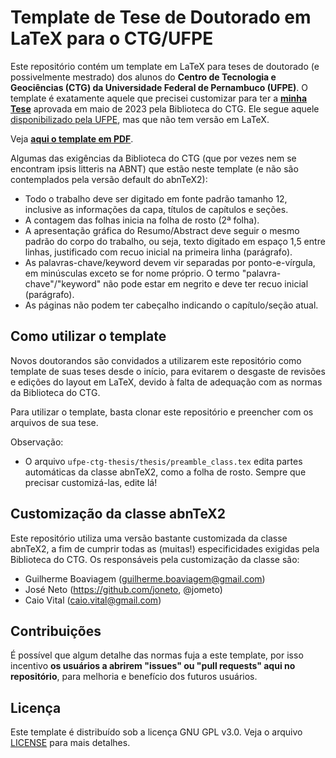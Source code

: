 # Template de Tese de Doutorado em LaTeX para o CTG/UFPE

Este repositório contém um template em LaTeX para teses de doutorado (e possivelmente mestrado) dos alunos do **Centro de Tecnologia e Geociências (CTG) da Universidade Federal de Pernambuco (UFPE)**. O template é exatamente aquele que precisei customizar para ter a **[minha Tese](https://github.com/gboaviagem/phd-thesis)** aprovada em maio de 2023 pela Biblioteca do CTG. Ele segue aquele [disponibilizado pela UFPE](https://www.ufpe.br/documents/39058/594591/Modelo+de+Tese+e+Disserta%C3%A7%C3%A3o+em+PDF/b833b955-19fd-4e7e-8c03-855de6b67bbe), mas que não tem versão em LaTeX.

Veja **[aqui o template em PDF](./thesis/out/main.pdf)**.

Algumas das exigências da Biblioteca do CTG (que por vezes nem se encontram ipsis litteris na ABNT) que estão neste template (e não são contemplados pela versão default do abnTeX2):

- Todo o trabalho deve ser digitado em fonte padrão tamanho 12, inclusive as informações da capa, títulos de capítulos e seções.
- A contagem das folhas inicia na folha de rosto (2ª folha).
- A apresentação gráfica do Resumo/Abstract deve seguir o mesmo padrão do corpo do trabalho, ou seja,  texto digitado em espaço 1,5 entre linhas, justificado com recuo inicial na primeira linha (parágrafo).
- As palavras-chave/keyword devem vir separadas por ponto-e-vírgula, em minúsculas exceto se for nome próprio. O termo "palavra-chave"/"keyword" não pode estar em negrito e deve ter recuo inicial (parágrafo).
- As páginas não podem ter cabeçalho indicando o capítulo/seção atual.

## Como utilizar o template

Novos doutorandos são convidados a utilizarem este repositório como template de suas teses desde o início, para evitarem o desgaste de revisões e edições do layout em LaTeX, devido à falta de adequação com as normas da Biblioteca do CTG.

Para utilizar o template, basta clonar este repositório e preencher com os arquivos de sua tese.

Observação:

- O arquivo `ufpe-ctg-thesis/thesis/preamble_class.tex` edita partes automáticas da classe abnTeX2, como a folha de rosto. Sempre que precisar customizá-las, edite lá!


## Customização da classe abnTeX2

Este repositório utiliza uma versão bastante customizada da classe abnTeX2, a fim de cumprir todas as (muitas!) especificidades exigidas pela Biblioteca do CTG. Os responsáveis pela customização da classe são:

- Guilherme Boaviagem (guilherme.boaviagem@gmail.com)
- José Neto (https://github.com/joneto, @jometo)
- Caio Vital (caio.vital@gmail.com)

## Contribuições

É possível que algum detalhe das normas fuja a este template, por isso incentivo **os usuários a abrirem "issues" ou "pull requests" aqui no repositório**, para melhoria e benefício dos futuros usuários.

## Licença

Este template é distribuído sob a licença GNU GPL v3.0. Veja o arquivo [LICENSE](LICENSE) para mais detalhes.
